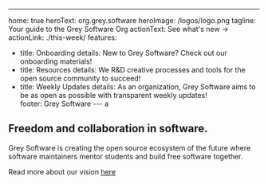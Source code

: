 ---
home: true
heroText: org.grey.software
heroImage: /logos/logo.png
tagline: Your guide to the Grey Software Org
actionText: See what's new →
actionLink: ./this-week/
features:
- title: Onboarding
  details: New to Grey Software? Check out our onboarding materials!
- title: Resources
  details: We R&D creative processes and tools for the open source community to succeed!
- title: Weekly Updates
  details: As an organization, Grey Software aims to be as open as possible with transparent weekly updates!  
footer: Grey Software
--- a

## Freedom and collaboration in software. 

Grey Software is creating the open source ecosystem of the future where software maintainers mentor students and build free software together.

Read more about our vision [here](./about)